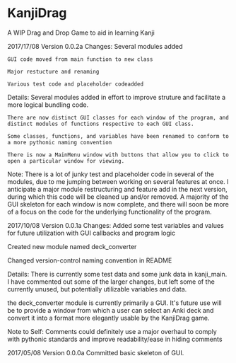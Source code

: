 # KanjiDrag
A WIP Drag and Drop Game to aid in learning Kanji

2017/17/08 Version 0.0.2a
  Changes:
    Several modules added
    
    GUI code moved from main function to new class
    
    Major restucture and renaming
    
    Various test code and placeholder codeadded
    
  Details:
    Several modules added in effort to improve struture and facilitate a more logical bundling code.
    
    There are now distinct GUI classes for each window of the program, and distinct modules of functions respective to each GUI class.
    
    Some classes, functions, and variables have been renamed to conform to a more pythonic naming convention
    
    There is now a MainMenu window with buttons that allow you to click to open a particular window for viewing.
    
  Note:
    There is a lot of junky test and placeholder code in several of the modules, due to me jumping between working on several features at once. I anticipate a major module restructuring and feature add in the next version, during which this code will be cleaned up and/or removed. A majority of the GUI skeleton for each window is now complete, and there will soon be more of a focus on the code for the underlying functionality of the program.
    

2017/10/08 Version 0.0.1a
  Changes:
  Added some test variables and values for future utilization with GUI callbacks and program logic
  
  Created new module named deck_converter
  
  Changed version-control naming convention in README
  
  Details:
  There is currently some test data and some junk data in kanji_main. I have commented out some of the larger changes, but left some of     the currently unused, but potentially utilizable variables and data.
  
  the deck_converter module is currently primarily a GUI. It's future use will be to provide a window from which a user can select an Anki   deck and convert it into a format more elegantly usable by the KanjiDrag game.

  Note to Self:
  Comments could definitely use a major overhaul to comply with pythonic standards and improve readability/ease in hiding comments

2017/05/08 Version 0.0.0a
  Committed basic skeleton of GUI.
